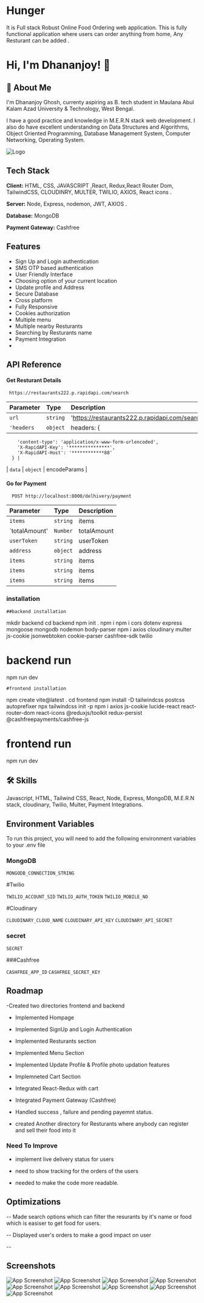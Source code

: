 
# Hunger

It is Full stack Robust Online Food Ordering web application.
This is fully functional application where users can order anything from home, Any Resturant  can be added .


# Hi, I'm Dhananjoy! 👋


## 🚀 About Me
I'm Dhananjoy Ghosh, currenty aspiring as B. tech student in Maulana Abul Kalam Azad University & Technology, West Bengal.

I have a good practice and knowledge in M.E.R.N stack web development. I also do have excellent understanding on Data Structures and Algorithms, Object Oriented Programming, Database Management System, Computer Networking, Operating System.


![Logo](https://res.cloudinary.com/myhunger/image/upload/v1720332980/logo/20240307_102131_0000-removebg-preview_un03kp.png)


## Tech Stack

**Client:** HTML, CSS, JAVASCRIPT ,React, Redux,React Router Dom, TailwindCSS, CLOUDINRY, MULTER, TWILIO, AXIOS, React icons .

**Server:** Node, Express, nodemon, JWT, AXIOS . 

**Database:** MongoDB

**Payment Gateway:** Cashfree


## Features

- Sign Up and Login authentication
- SMS OTP based authentication
- User Friendly Interface
- Choosing option of your current location
- Update profile and Address
- Secure Database
- Cross platform
- Fully Responsive
- Cookies authorization
- Multiple menu 
- Multiple nearby Resturants 
- Searching by Resturants name 
- Payment Integration
- 


## API Reference

#### Get Resturant Details

```
 https://restaurants222.p.rapidapi.com/search
```

| Parameter | Type     | Description                |
| :-------- | :------- | :------------------------- |
| `url` | `string` | 'https://restaurants222.p.rapidapi.com/search' |
| `'headers` | `object` |  headers: {
        'content-type': 'application/x-www-form-urlencoded',
        'X-RapidAPI-Key': '***************',
        'X-RapidAPI-Host': '************88'
      } |
| `data` | `object` | encodeParams |
      

#### Go for Payment

```http
  POST http://localhost:8000/delhivery/payment
```

| Parameter | Type     | Description                             |
| :-------- | :------- | :--------------------------------       |
| `items`      | `string` | items       |
| `totalAmount'| `Number` | totalAmount |
| `userToken`  | `string` | userToken   |
| `address`    | `object` | address     |
| `items`      | `string` | items       |
| `items`      | `string` | items       |
| `items`      | `string` | items       |



### installation 
    ##backend installation
mkdir backend
cd backend 
npm init .
npm i
npm i cors dotenv express mongoose mongodb nodemon body-parser 
npm i axios cloudinary multer js-cookie jsonwebtoken cookie-parser  cashfree-sdk twilio 

# backend run 

npm run dev

    #frontend installation
npm create vite@latest .
cd frontend
npm install -D tailwindcss postcss autoprefixer
npx tailwindcss init -p
npm i axios js-cookie lucide-react react-router-dom react-icons @reduxjs/toolkit redux-persist @cashfreepayments/cashfree-js

# frontend run 

npm run dev



## 🛠 Skills
Javascript, HTML, Tailwind CSS, React, Node, Express, MongoDB, M.E.R.N stack, cloudinary, Twilio, Multer, Payment Integrations. 


## Environment Variables

To run this project, you will need to add the following environment variables to your .env file

### MongoDB
`MONGODB_CONNECTION_STRING`

#Twilio

`TWILIO_ACCOUNT_SID`
`TWILIO_AUTH_TOKEN`
`TWILIO_MOBILE_NO`

#Cloudinary

`CLOUDINARY_CLOUD_NAME`
`CLOUDINARY_API_KEY`
`CLOUDINARY_API_SECRET`

### secret

`SECRET`

###Cashfree 

`CASHFREE_APP_ID`
`CASHFREE_SECRET_KEY`



## Roadmap

-Created two directories frontend and backend 

- Implemented Hompage  

- Implemented SignUp and Login Authentication

- Implemented Resturants section

- Implemented Menu Section 

- Implemented Update Profile & Profile photo updation features

- Implemneted Cart Section 

- Integrated React-Redux with cart

- Integrated Payment Gateway (Cashfree) 

- Handled success , failure and pending payemnt status.

- created Another directory for Resturants where anybody can register and sell their food into it 

### Need To Improve 

- implement live delivery status for users 

- need to show tracking for the orders of the users 

- needed to make the code more readable. 



## Optimizations

-- Made search options which can filter the resurants by it's name or food which is easiser to get food for users.

-- Displayed user's orders to make a good impact on user 

-- 


## Screenshots

![App Screenshot](https://res.cloudinary.com/myhunger/image/upload/v1720335282/Hunger/Screenshot_77_cocgde.png)
![App Screenshot](
https://res.cloudinary.com/myhunger/image/upload/v1720335282/Hunger/Screenshot_74_jckzss.png
)
![App Screenshot](https://res.cloudinary.com/myhunger/image/upload/v1720335281/Hunger/Screenshot_73_gqa1ud.png)
![App Screenshot](https://res.cloudinary.com/myhunger/image/upload/v1720335281/Hunger/Screenshot_75_miemmz.png)
![App Screenshot](https://res.cloudinary.com/myhunger/image/upload/v1720335281/Hunger/Screenshot_78_imzjbq.png)
![App Screenshot](https://res.cloudinary.com/myhunger/image/upload/v1720335281/Hunger/Screenshot_76_uitpv3.png)
![App Screenshot](https://res.cloudinary.com/myhunger/image/upload/v1720335282/Hunger/Screenshot_80_aj9gf9.png)
![App Screenshot](https://res.cloudinary.com/myhunger/image/upload/v1720335283/Hunger/Screenshot_82_kc7qxm.png)
![App Screenshot](https://res.cloudinary.com/myhunger/image/upload/v1720335282/Hunger/Screenshot_83_jixwjz.png)

